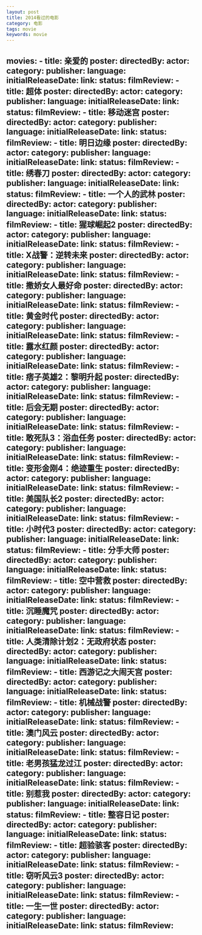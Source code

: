 ```yaml
---
layout: post
title: 2014看过的电影
category: 电影
tags: movie 
keywords: movie
---
```

movies:
    - title: 亲爱的
      poster:
      directedBy:
      actor:
      category:
      publisher:
      language:
      initialReleaseDate:
      link:
      status:
      filmReview:
    - title: 超体
      poster:
      directedBy:
      actor:
      category:
      publisher:
      language:
      initialReleaseDate:
      link:
      status:
      filmReview:
    - title: 移动迷宫
      poster:
      directedBy:
      actor:
      category:
      publisher:
      language:
      initialReleaseDate:
      link:
      status:
      filmReview:
    - title: 明日边缘
      poster:
      directedBy:
      actor:
      category:
      publisher:
      language:
      initialReleaseDate:
      link:
      status:
      filmReview:
    - title: 绣春刀
      poster:
      directedBy:
      actor:
      category:
      publisher:
      language:
      initialReleaseDate:
      link:
      status:
      filmReview:
    - title: 一个人的武林
      poster:
      directedBy:
      actor:
      category:
      publisher:
      language:
      initialReleaseDate:
      link:
      status:
      filmReview:
    - title: 猩球崛起2
      poster:
      directedBy:
      actor:
      category:
      publisher:
      language:
      initialReleaseDate:
      link:
      status:
      filmReview:
    - title: X战警：逆转未来
      poster:
      directedBy:
      actor:
      category:
      publisher:
      language:
      initialReleaseDate:
      link:
      status:
      filmReview:
    - title: 撒娇女人最好命
      poster:
      directedBy:
      actor:
      category:
      publisher:
      language:
      initialReleaseDate:
      link:
      status:
      filmReview:
    - title: 黄金时代
      poster:
      directedBy:
      actor:
      category:
      publisher:
      language:
      initialReleaseDate:
      link:
      status:
      filmReview:
    - title: 露水红颜
      poster:
      directedBy:
      actor:
      category:
      publisher:
      language:
      initialReleaseDate:
      link:
      status:
      filmReview:
    - title: 痞子英雄2：黎明升起
      poster:
      directedBy:
      actor:
      category:
      publisher:
      language:
      initialReleaseDate:
      link:
      status:
      filmReview:
    - title: 后会无期
      poster:
      directedBy:
      actor:
      category:
      publisher:
      language:
      initialReleaseDate:
      link:
      status:
      filmReview:
    - title: 敢死队3：浴血任务
      poster:
      directedBy:
      actor:
      category:
      publisher:
      language:
      initialReleaseDate:
      link:
      status:
      filmReview:
    - title: 变形金刚4：绝迹重生
      poster:
      directedBy:
      actor:
      category:
      publisher:
      language:
      initialReleaseDate:
      link:
      status:
      filmReview:
    - title: 美国队长2
      poster:
      directedBy:
      actor:
      category:
      publisher:
      language:
      initialReleaseDate:
      link:
      status:
      filmReview:
    - title: 小时代3
      poster:
      directedBy:
      actor:
      category:
      publisher:
      language:
      initialReleaseDate:
      link:
      status:
      filmReview:
    - title: 分手大师
      poster:
      directedBy:
      actor:
      category:
      publisher:
      language:
      initialReleaseDate:
      link:
      status:
      filmReview:
    - title: 空中营救
      poster:
      directedBy:
      actor:
      category:
      publisher:
      language:
      initialReleaseDate:
      link:
      status:
      filmReview:
    - title: 沉睡魔咒
      poster:
      directedBy:
      actor:
      category:
      publisher:
      language:
      initialReleaseDate:
      link:
      status:
      filmReview:
    - title: 人类清除计划2：无政府状态
      poster:
      directedBy:
      actor:
      category:
      publisher:
      language:
      initialReleaseDate:
      link:
      status:
      filmReview:
    - title: 西游记之大闹天宫
      poster:
      directedBy:
      actor:
      category:
      publisher:
      language:
      initialReleaseDate:
      link:
      status:
      filmReview:
    - title: 机械战警
      poster:
      directedBy:
      actor:
      category:
      publisher:
      language:
      initialReleaseDate:
      link:
      status:
      filmReview:
    - title: 澳门风云
      poster:
      directedBy:
      actor:
      category:
      publisher:
      language:
      initialReleaseDate:
      link:
      status:
      filmReview:
    - title: 老男孩猛龙过江
      poster:
      directedBy:
      actor:
      category:
      publisher:
      language:
      initialReleaseDate:
      link:
      status:
      filmReview:
    - title: 别惹我
      poster:
      directedBy:
      actor:
      category:
      publisher:
      language:
      initialReleaseDate:
      link:
      status:
      filmReview:
    - title: 整容日记
      poster:
      directedBy:
      actor:
      category:
      publisher:
      language:
      initialReleaseDate:
      link:
      status:
      filmReview:
    - title: 超验骇客
      poster:
      directedBy:
      actor:
      category:
      publisher:
      language:
      initialReleaseDate:
      link:
      status:
      filmReview:
    - title: 窃听风云3
      poster:
      directedBy:
      actor:
      category:
      publisher:
      language:
      initialReleaseDate:
      link:
      status:
      filmReview:
    - title: 一生一世
      poster:
      directedBy:
      actor:
      category:
      publisher:
      language:
      initialReleaseDate:
      link:
      status:
      filmReview:
---
